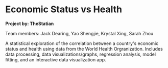 # Economic Status vs Health

**Project by: TheStatian**

Team members: Jack Dearing, Yao Shengjie, Krystal Xing, Sarah Zhou

A statistical exploration of the correlation between a country's economic status and health using data from the World Health Orgranization. Includes data processing, data visualizations/graphs, regression analysis, model fitting, and an interactive data visualization app.
